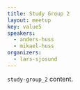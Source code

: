 ```yaml
---
title: Study Group 2
layout: meetup
key: value5
speakers:
  - anders-huss
  - mikael-huss
organizers:
  - lars-sjosund
---
```

`study-group_2` content.
